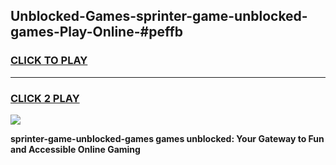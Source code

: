 
## Unblocked-Games-sprinter-game-unblocked-games-Play-Online-#peffb
<h3>
<a href="https://premium.freeplayer.one?title=sprinter-game-unblocked-games&ref=27F">CLICK TO PLAY</a></h3>
<hr>

<h3>
<a href="https://premium.freeplayer.one?title=sprinter-game-unblocked-games&ref=27F">CLICK 2 PLAY</a>
  
</h3>

<a href="https://premium.freeplayer.one?title=sprinter-game-unblocked-games&ref=27F"><img src="https://clearcache.store/games.png"></a>


**sprinter-game-unblocked-games games unblocked: Your Gateway to Fun and Accessible Online Gaming**
